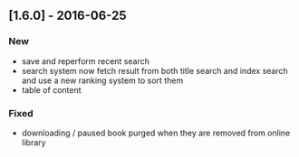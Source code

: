 ## [1.6.0] - 2016-06-25
### New
- save and reperform recent search
- search system now fetch result from both title search and index search and use a new ranking system to sort them
- table of content

### Fixed
- downloading / paused book purged when they are removed from online library